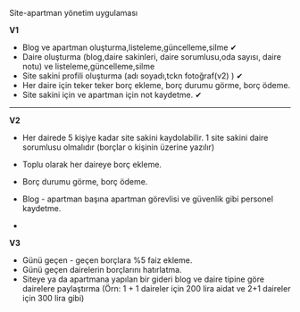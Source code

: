 
Site-apartman yönetim uygulaması

**V1**

- Blog ve apartman oluşturma,listeleme,güncelleme,silme ✔
- Daire oluşturma  (blog,daire sakinleri, daire sorumlusu,oda sayısı, daire notu) ve listeleme,güncelleme,silme
- Site sakini profili oluşturma (adı soyadı,tckn fotoğraf(v2) )   ✔ 
- Her daire için teker teker borç ekleme, borç durumu görme, borç ödeme.
- Site sakini için ve apartman için not kaydetme.  ✔ 

 ------------------------------------------
**V2**
- Her dairede 5 kişiye kadar site sakini kaydolabilir. 1 site sakini daire sorumlusu olmalıdır (borçlar o kişinin üzerine yazılır)
- Toplu olarak her daireye borç ekleme.
- Borç durumu görme, borç ödeme.
- Blog - apartman başına apartman görevlisi ve güvenlik gibi personel kaydetme.

- 
**V3**
- Günü geçen - geçen borçlara %5 faiz ekleme.
- Günü geçen dairelerin borçlarını hatırlatma.
- Siteye ya da apartmana yapılan bir gideri blog ve daire tipine göre dairelere paylaştırma (Örn: 1 + 1 daireler için 200 lira aidat ve 2+1 daireler için 300 lira gibi)

